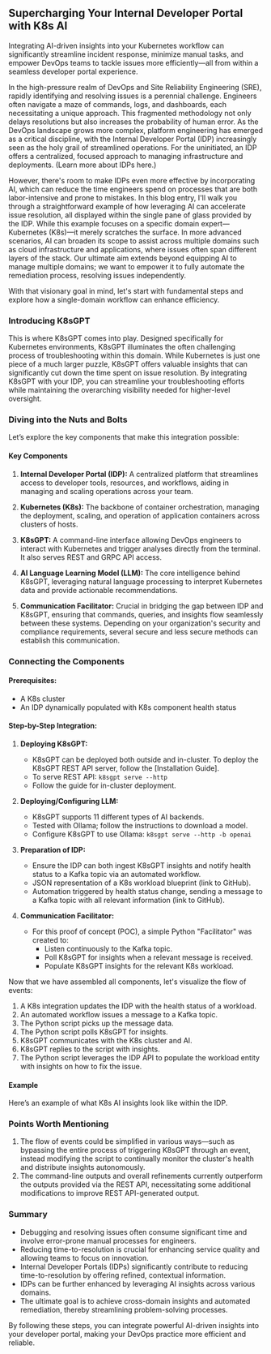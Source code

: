 ## Supercharging Your Internal Developer Portal with K8s AI

Integrating AI-driven insights into your Kubernetes workflow can significantly streamline incident response, minimize manual tasks, and empower DevOps teams to tackle issues more efficiently—all from within a seamless developer portal experience.

In the high-pressure realm of DevOps and Site Reliability Engineering (SRE), rapidly identifying and resolving issues is a perennial challenge. Engineers often navigate a maze of commands, logs, and dashboards, each necessitating a unique approach. This fragmented methodology not only delays resolutions but also increases the probability of human error. As the DevOps landscape grows more complex, platform engineering has emerged as a critical discipline, with the Internal Developer Portal (IDP) increasingly seen as the holy grail of streamlined operations. For the uninitiated, an IDP offers a centralized, focused approach to managing infrastructure and deployments. (Learn more about IDPs here.)

However, there's room to make IDPs even more effective by incorporating AI, which can reduce the time engineers spend on processes that are both labor-intensive and prone to mistakes. In this blog entry, I'll walk you through a straightforward example of how leveraging AI can accelerate issue resolution, all displayed within the single pane of glass provided by the IDP. While this example focuses on a specific domain expert—Kubernetes (K8s)—it merely scratches the surface. In more advanced scenarios, AI can broaden its scope to assist across multiple domains such as cloud infrastructure and applications, where issues often span different layers of the stack. Our ultimate aim extends beyond equipping AI to manage multiple domains; we want to empower it to fully automate the remediation process, resolving issues independently.

With that visionary goal in mind, let's start with fundamental steps and explore how a single-domain workflow can enhance efficiency.

### Introducing K8sGPT

This is where K8sGPT comes into play. Designed specifically for Kubernetes environments, K8sGPT illuminates the often challenging process of troubleshooting within this domain. While Kubernetes is just one piece of a much larger puzzle, K8sGPT offers valuable insights that can significantly cut down the time spent on issue resolution. By integrating K8sGPT with your IDP, you can streamline your troubleshooting efforts while maintaining the overarching visibility needed for higher-level oversight.

### Diving into the Nuts and Bolts

Let’s explore the key components that make this integration possible:

#### Key Components

1. **Internal Developer Portal (IDP):** A centralized platform that streamlines access to developer tools, resources, and workflows, aiding in managing and scaling operations across your team.
   
2. **Kubernetes (K8s):** The backbone of container orchestration, managing the deployment, scaling, and operation of application containers across clusters of hosts.
   
3. **K8sGPT:** A command-line interface allowing DevOps engineers to interact with Kubernetes and trigger analyses directly from the terminal. It also serves REST and GRPC API access.
   
4. **AI Language Learning Model (LLM):** The core intelligence behind K8sGPT, leveraging natural language processing to interpret Kubernetes data and provide actionable recommendations.
   
5. **Communication Facilitator:** Crucial in bridging the gap between IDP and K8sGPT, ensuring that commands, queries, and insights flow seamlessly between these systems. Depending on your organization's security and compliance requirements, several secure and less secure methods can establish this communication.

### Connecting the Components

#### Prerequisites:
- A K8s cluster
- An IDP dynamically populated with K8s component health status

#### Step-by-Step Integration:

1. **Deploying K8sGPT:**
   - K8sGPT can be deployed both outside and in-cluster. To deploy the K8sGPT REST API server, follow the [Installation Guide].
   - To serve REST API: `k8sgpt serve --http`
   - Follow the guide for in-cluster deployment.

2. **Deploying/Configuring LLM:**
   - K8sGPT supports 11 different types of AI backends.
   - Tested with Ollama; follow the instructions to download a model.
   - Configure K8sGPT to use Ollama: `k8sgpt serve --http -b openai`

3. **Preparation of IDP:**
   - Ensure the IDP can both ingest K8sGPT insights and notify health status to a Kafka topic via an automated workflow.
   - JSON representation of a K8s workload blueprint (link to GitHub).
   - Automation triggered by health status change, sending a message to a Kafka topic with all relevant information (link to GitHub).

4. **Communication Facilitator:**
   - For this proof of concept (POC), a simple Python "Facilitator" was created to:
     - Listen continuously to the Kafka topic.
     - Poll K8sGPT for insights when a relevant message is received.
     - Populate K8sGPT insights for the relevant K8s workload.

Now that we have assembled all components, let's visualize the flow of events:

1. A K8s integration updates the IDP with the health status of a workload.
2. An automated workflow issues a message to a Kafka topic.
3. The Python script picks up the message data.
4. The Python script polls K8sGPT for insights.
5. K8sGPT communicates with the K8s cluster and AI.
6. K8sGPT replies to the script with insights.
7. The Python script leverages the IDP API to populate the workload entity with insights on how to fix the issue.

#### Example

Here’s an example of what K8s AI insights look like within the IDP.

### Points Worth Mentioning

1. The flow of events could be simplified in various ways—such as bypassing the entire process of triggering K8sGPT through an event, instead modifying the script to continually monitor the cluster's health and distribute insights autonomously.
2. The command-line outputs and overall refinements currently outperform the outputs provided via the REST API, necessitating some additional modifications to improve REST API-generated output.

### Summary

- Debugging and resolving issues often consume significant time and involve error-prone manual processes for engineers.
- Reducing time-to-resolution is crucial for enhancing service quality and allowing teams to focus on innovation.
- Internal Developer Portals (IDPs) significantly contribute to reducing time-to-resolution by offering refined, contextual information.
- IDPs can be further enhanced by leveraging AI insights across various domains.
- The ultimate goal is to achieve cross-domain insights and automated remediation, thereby streamlining problem-solving processes.

By following these steps, you can integrate powerful AI-driven insights into your developer portal, making your DevOps practice more efficient and reliable.
